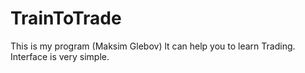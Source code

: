 # TrainToTrade
This is my program (Maksim Glebov) lt can help you to learn Trading.
Interface is very simple.
